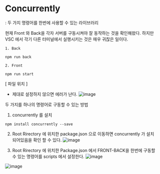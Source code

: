 # Concurrently
: 두 가지 명령어를 한번에 사용할 수 있는 라이브러리

현재 Front 와 Back을 각자 서버를 구동시켜야 잘 동작하는 것을 확인해왔다. 
하지만 VSC 에서 각기 다른 터미널에서 실행시키는 것은 매우 귀찮은 일이다. 

`1. Back`
````
npm run back 
````

`2. Front`
````
npm run start
````

[ 파일 위치 ]
* 제대로 설정하지 않으면 에러가 난다. 
![image](https://user-images.githubusercontent.com/63600953/132945187-b99baabb-9a13-4d9f-a030-c2108cf48eb0.png)

두 가지를 하나의 명령어로 구동할 수 있는 방법 </br> 

1. concurrently 를 설치 
````
npm install concurrently --save 
````

2. Root Rirectory 에 위치한 package.json 으로 이동하면 concurrently 가 설치 되어있음을 확인 할 수 있다. 
   ![image](https://user-images.githubusercontent.com/63600953/132945254-8a991dc8-35af-4530-b262-76a5e55bde54.png)
   
   
3. Root Rirectory 에 위치한 Package.json 에서 FRONT-BACK을 한번에 구동할 수 있는 명령어를 scripts 에서 설정한다.
   ![image](https://user-images.githubusercontent.com/63600953/132945330-4f2ae3b3-443b-4698-aece-8f77b369ff9c.png)

![image](https://user-images.githubusercontent.com/63600953/132945397-0367e415-9edb-40ae-a889-b3bb47617378.png)